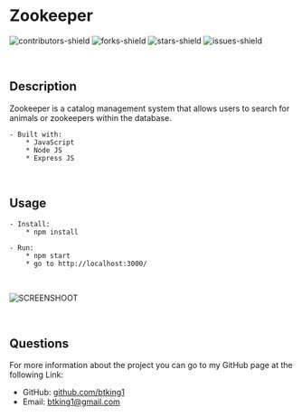 # Zookeeper

![contributors-shield](https://img.shields.io/github/contributors/btking1/README-Generator?style=for-the-badge)
![forks-shield](https://img.shields.io/github/forks/btking1/README-Generator?style=for-the-badge)
![stars-shield](https://img.shields.io/github/stars/btking1/README-Generator?style=for-the-badge)
![issues-shield](https://img.shields.io/github/issues/btking1/README-Generator?style=for-the-badge)


<p>&nbsp;</p>



## Description
   
Zookeeper is a catalog management system that allows users to search for animals or zookeepers within the database. 

    - Built with: 
        * JavaScript
        * Node JS
        * Express JS
        
<p>&nbsp;</p>

## Usage

    - Install:
        * npm install
        
    - Run:
        * npm start
        * go to http://localhost:3000/


<p>&nbsp;</p>


![SCREENSHOOT](https://github.com/btking1/Employee-Tracker/blob/main/Main-Menu.jpg)


<p>&nbsp;</p>


## Questions

For more information about the project you can go
to my GitHub page at the following Link:

- GitHub: [github.com/btking1](https://github.com/btking1)
- Email: btking1@gmail.com
